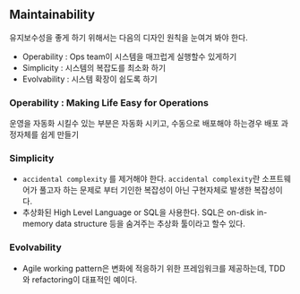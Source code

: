 ## Maintainability

유지보수성을 좋게 하기 위해서는 다음의 디자인 원칙을 눈여겨 봐야 한다.

- Operability : Ops team이 시스템을 매끄럽게 실행할수 있게하기
- Simplicity : 시스템의 복잡도를 최소화 하기
- Evolvability : 시스템 확장이 쉽도록 하기



### Operability : Making Life Easy for Operations

운영을 자동화 시킬수 있는 부분은 자동화 시키고, 수동으로 배포해야 하는경우 배포 과정자체를 쉽게 만들기



### Simplicity

- `accidental complexity` 를 제거해야 한다. `accidental complexity`란 소프트웨어가 풀고자 하는 문제로 부터 기인한 복잡성이 아닌 구현자체로 발생한 복잡성이다.
- 추상화된 High Level Language or SQL을 사용한다. SQL은 on-disk in-memory data structure 등을 숨겨주는 추상화 툴이라고 할수 있다.



### Evolvability

- Agile working pattern은 변화에 적응하기 위한 프레임워크를 제공하는데, TDD와 refactoring이 대표적인 예이다.